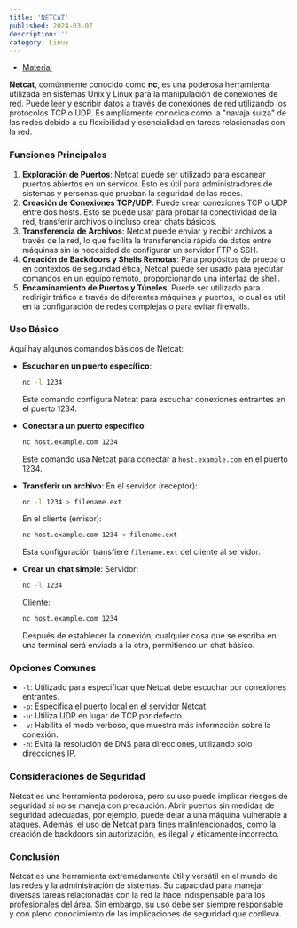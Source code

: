 ```yaml
---
title: 'NETCAT'
published: 2024-03-07
description: ''
category: Linux
---
```


- [Material](https://blog.desdelinux.net/usando-netcat-algunos-comandos-practicos/)

**Netcat**, comúnmente conocido como **nc**, es una poderosa herramienta utilizada en sistemas Unix y Linux para la manipulación de conexiones de red. Puede leer y escribir datos a través de conexiones de red utilizando los protocolos TCP o UDP. Es ampliamente conocida como la "navaja suiza" de las redes debido a su flexibilidad y esencialidad en tareas relacionadas con la red.

### Funciones Principales

1. **Exploración de Puertos**: Netcat puede ser utilizado para escanear puertos abiertos en un servidor. Esto es útil para administradores de sistemas y personas que prueban la seguridad de las redes.
2. **Creación de Conexiones TCP/UDP**: Puede crear conexiones TCP o UDP entre dos hosts. Esto se puede usar para probar la conectividad de la red, transferir archivos o incluso crear chats básicos.
3. **Transferencia de Archivos**: Netcat puede enviar y recibir archivos a través de la red, lo que facilita la transferencia rápida de datos entre máquinas sin la necesidad de configurar un servidor FTP o SSH.
4. **Creación de Backdoors y Shells Remotas**: Para propósitos de prueba o en contextos de seguridad ética, Netcat puede ser usado para ejecutar comandos en un equipo remoto, proporcionando una interfaz de shell.
5. **Encaminamiento de Puertos y Túneles**: Puede ser utilizado para redirigir tráfico a través de diferentes máquinas y puertos, lo cual es útil en la configuración de redes complejas o para evitar firewalls.

### Uso Básico

Aquí hay algunos comandos básicos de Netcat:

- **Escuchar en un puerto específico**: 
  ```bash
  nc -l 1234
  ```
  Este comando configura Netcat para escuchar conexiones entrantes en el puerto 1234.

- **Conectar a un puerto específico**:
  ```bash
  nc host.example.com 1234
  ```
  Este comando usa Netcat para conectar a `host.example.com` en el puerto 1234.

- **Transferir un archivo**:
  En el servidor (receptor):
  ```bash
  nc -l 1234 > filename.ext
  ```
  En el cliente (emisor):
  ```bash
  nc host.example.com 1234 < filename.ext
  ```
  Esta configuración transfiere `filename.ext` del cliente al servidor.

- **Crear un chat simple**:
  Servidor:
  ```bash
  nc -l 1234
  ```
  Cliente:
  ```bash
  nc host.example.com 1234
  ```
  Después de establecer la conexión, cualquier cosa que se escriba en una terminal será enviada a la otra, permitiendo un chat básico.

### Opciones Comunes

- `-l`: Utilizado para especificar que Netcat debe escuchar por conexiones entrantes.
- `-p`: Especifica el puerto local en el servidor Netcat.
- `-u`: Utiliza UDP en lugar de TCP por defecto.
- `-v`: Habilita el modo verboso, que muestra más información sobre la conexión.
- `-n`: Evita la resolución de DNS para direcciones, utilizando solo direcciones IP.

### Consideraciones de Seguridad

Netcat es una herramienta poderosa, pero su uso puede implicar riesgos de seguridad si no se maneja con precaución. Abrir puertos sin medidas de seguridad adecuadas, por ejemplo, puede dejar a una máquina vulnerable a ataques. Además, el uso de Netcat para fines malintencionados, como la creación de backdoors sin autorización, es ilegal y éticamente incorrecto.

### Conclusión

Netcat es una herramienta extremadamente útil y versátil en el mundo de las redes y la administración de sistemas. Su capacidad para manejar diversas tareas relacionadas con la red la hace indispensable para los profesionales del área. Sin embargo, su uso debe ser siempre responsable y con pleno conocimiento de las implicaciones de seguridad que conlleva.